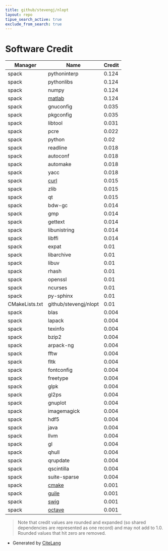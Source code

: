 ```yaml
---
title: github/stevengj/nlopt
layout: repo
tipue_search_active: true
exclude_from_search: true
---
```

# Software Credit

|Manager|Name|Credit|
|-------|----|------|
|spack|pythoninterp|0.124|
|spack|pythonlibs|0.124|
|spack|numpy|0.124|
|spack|[matlab](https://www.mathworks.com/products/matlab.html)|0.124|
|spack|gnuconfig|0.035|
|spack|pkgconfig|0.035|
|spack|libtool|0.031|
|spack|pcre|0.022|
|spack|python|0.02|
|spack|readline|0.018|
|spack|autoconf|0.018|
|spack|automake|0.018|
|spack|yacc|0.018|
|spack|[curl](https://curl.se/)|0.015|
|spack|zlib|0.015|
|spack|qt|0.015|
|spack|bdw-gc|0.014|
|spack|gmp|0.014|
|spack|gettext|0.014|
|spack|libunistring|0.014|
|spack|libffi|0.014|
|spack|expat|0.01|
|spack|libarchive|0.01|
|spack|libuv|0.01|
|spack|rhash|0.01|
|spack|openssl|0.01|
|spack|ncurses|0.01|
|spack|py-sphinx|0.01|
|CMakeLists.txt|github/stevengj/nlopt|0.01|
|spack|blas|0.004|
|spack|lapack|0.004|
|spack|texinfo|0.004|
|spack|bzip2|0.004|
|spack|arpack-ng|0.004|
|spack|fftw|0.004|
|spack|fltk|0.004|
|spack|fontconfig|0.004|
|spack|freetype|0.004|
|spack|glpk|0.004|
|spack|gl2ps|0.004|
|spack|gnuplot|0.004|
|spack|imagemagick|0.004|
|spack|hdf5|0.004|
|spack|java|0.004|
|spack|llvm|0.004|
|spack|gl|0.004|
|spack|qhull|0.004|
|spack|qrupdate|0.004|
|spack|qscintilla|0.004|
|spack|suite-sparse|0.004|
|spack|[cmake](https://www.cmake.org)|0.001|
|spack|[guile](https://www.gnu.org/software/guile/)|0.001|
|spack|[swig](http://www.swig.org)|0.001|
|spack|[octave](https://www.gnu.org/software/octave/)|0.001|


> Note that credit values are rounded and expanded (so shared dependencies are represented as one record) and may not add to 1.0. Rounded values that hit zero are removed.


- Generated by [CiteLang](https://github.com/vsoch/citelang)
